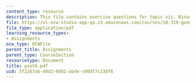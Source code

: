 ```yaml
---
content_type: resource
description: This file contains exercise questions for topic viz. Binary Space Partitions.
file: https://ol-ocw-studio-app-qa.s3.amazonaws.com/courses/18-319-geometric-combinatorics-fall-2005/5f2267ab40d20dd1abdec00df7c33df6_pset6.pdf
file_type: application/pdf
learning_resource_types:
- Assignments
ocw_type: OCWFile
parent_title: Assignments
parent_type: CourseSection
resourcetype: Document
title: pset6.pdf
uid: 5f2267ab-40d2-0dd1-abde-c00df7c33df6
---
```

